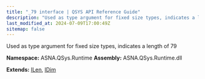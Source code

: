 ```yaml
---
title: "_79 interface | QSYS API Reference Guide"
description: "Used as type argument for fixed size types, indicates a length of 79  "
last_modified_at: 2024-07-09T17:00:49Z
sitemap: false
---
```


Used as type argument for fixed size types, indicates a length of 79 

**Namespace:** ASNA.QSys.Runtime
**Assembly:** ASNA.QSys.Runtime.dll

**Extends:** [ILen](/reference/runtime/qsys-runtime/i-len.html), [IDim](/reference/runtime/qsys-runtime/i-dim.html)
<br>
<br>
